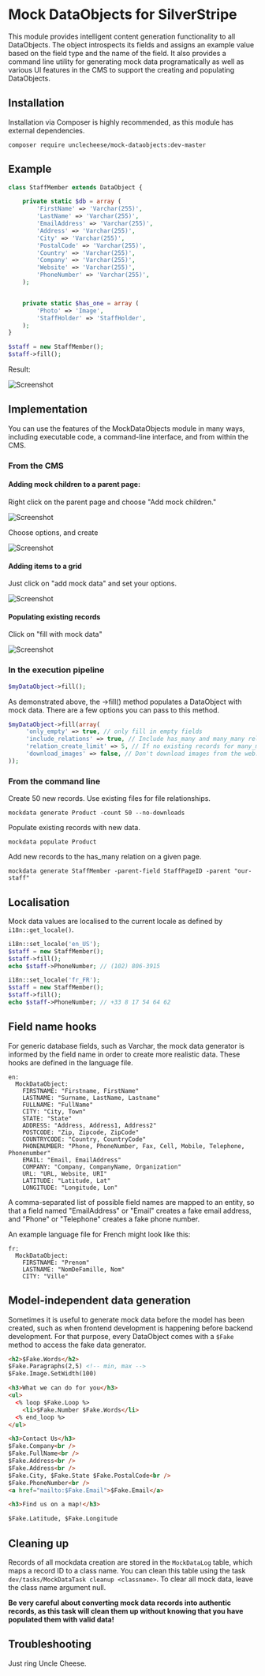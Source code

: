 # Mock DataObjects for SilverStripe

This module provides intelligent content generation functionality to all DataObjects. The object introspects its fields and assigns an example value based on the field type and the name of the field. It also provides a command line utility for generating mock data programatically as well as various UI features in the CMS to support the creating and populating DataObjects.

## Installation
Installation via Composer is highly recommended, as this module has external dependencies.

```
composer require unclecheese/mock-dataobjects:dev-master
```

## Example
```php
class StaffMember extends DataObject {

	private static $db = array (
		'FirstName' => 'Varchar(255)',
		'LastName' => 'Varchar(255)',
		'EmailAddress' => 'Varchar(255)',
		'Address' => 'Varchar(255)',
		'City' => 'Varchar(255)',
		'PostalCode' => 'Varchar(255)',
		'Country' => 'Varchar(255)',
		'Company' => 'Varchar(255)',
		'Website' => 'Varchar(255)',
		'PhoneNumber' => 'Varchar(255)',
	);


	private static $has_one = array (
		'Photo' => 'Image',
		'StaffHolder' => 'StaffHolder',
	);
}
```

```php
$staff = new StaffMember();
$staff->fill();
```

Result:


![Screenshot](http://i.cubeupload.com/bvMv42.png)

## Implementation
You can use the features of the MockDataObjects module in many ways, including executable code, a command-line interface, and from within the CMS.

### From the CMS
#### Adding mock children to a parent page:

Right click on the parent page and choose "Add mock children."

![Screenshot](http://i.cubeupload.com/F12GDf.png)

Choose options, and create

![Screenshot](http://i.cubeupload.com/f0JaZW.png)

#### Adding items to a grid
Just click on "add mock data" and set your options.

![Screenshot](http://i.cubeupload.com/MK0LMj.png)

#### Populating existing records
Click on "fill with mock data"

![Screenshot](http://i.cubeupload.com/ZKnUfa.png)

### In the execution pipeline

```php
$myDataObject->fill();
```
As demonstrated above, the ->fill() method populates a DataObject with mock data. There are a few options you can pass to this method.
```php
$myDataObject->fill(array(
	 'only_empty' => true, // only fill in empty fields
	 'include_relations' => true, // Include has_many and many_many relations
	 'relation_create_limit' => 5, // If no existing records for many_many or has_one relations, limit creation
	 'download_images' => false, // Don't download images from the web. Use existing.
));
```

### From the command line
Create 50 new records. Use existing files for file relationships.
```
mockdata generate Product -count 50 --no-downloads
```

Populate existing records with new data.
```
mockdata populate Product
```

Add new records to the has_many relation on a given page.
```
mockdata generate StaffMember -parent-field StaffPageID -parent "our-staff"
```

## Localisation

Mock data values are localised to the current locale as defined by ```i18n::get_locale()```.
```php
i18n::set_locale('en_US');
$staff = new StaffMember();
$staff->fill();
echo $staff->PhoneNumber; // (102) 806-3915

i18n::set_locale('fr_FR');
$staff = new StaffMember();
$staff->fill();
echo $staff->PhoneNumber; // +33 8 17 54 64 62
```

## Field name hooks

For generic database fields, such as Varchar, the mock data generator is informed by the field name in order to create more realistic data. These hooks are defined in the language file.

```
en:
  MockDataObject:
    FIRSTNAME: "Firstname, FirstName"
    LASTNAME: "Surname, LastName, Lastname"
    FULLNAME: "FullName"
    CITY: "City, Town"
    STATE: "State"
    ADDRESS: "Address, Address1, Address2"
    POSTCODE: "Zip, Zipcode, ZipCode"
    COUNTRYCODE: "Country, CountryCode"
    PHONENUMBER: "Phone, PhoneNumber, Fax, Cell, Mobile, Telephone, Phonenumber"
    EMAIL: "Email, EmailAddress"
    COMPANY: "Company, CompanyName, Organization"
    URL: "URL, Website, URI"
    LATITUDE: "Latitude, Lat"
    LONGITUDE: "Longitude, Lon"
```

A comma-separated list of possible field names are mapped to an entity, so that a field named "EmailAddress" or "Email" creates a fake email address, and "Phone" or "Telephone" creates a fake phone number.

An example language file for French might look like this:

```
fr:
  MockDataObject:
    FIRSTNAME: "Prenom"
    LASTNAME: "NomDeFamille, Nom"
    CITY: "Ville"
```


## Model-independent data generation

Sometimes it is useful to generate mock data before the model has been created, such as when frontend development is happening before backend development. For that purpose, every DataObject comes with a ```$Fake``` method to access the fake data generator.


```html
<h2>$Fake.Words</h2>
$Fake.Paragraphs(2,5) <!-- min, max -->
$Fake.Image.SetWidth(100)

<h3>What we can do for you</h3>
<ul>
  <% loop $Fake.Loop %>
    <li>$Fake.Number $Fake.Words</li>
  <% end_loop %>
</ul>

<h3>Contact Us</h3>
$Fake.Company<br />
$Fake.FullName<br />
$Fake.Address<br />
$Fake.Address<br />
$Fake.City, $Fake.State $Fake.PostalCode<br />
$Fake.PhoneNumber<br />
<a href="mailto:$Fake.Email">$Fake.Email</a>

<h3>Find us on a map!</h3>

$Fake.Latitude, $Fake.Longitude
```

## Cleaning up

Records of all mockdata creation are stored in the ```MockDataLog``` table, which maps a record ID to a class name. You can clean this table using the task ```dev/tasks/MockDataTask cleanup <classname>```. To clear all mock data, leave the class name argument null.

**Be very careful about converting mock data records into authentic records, as this task will clean them up without knowing that you have populated them with valid data!**

## Troubleshooting

Just ring Uncle Cheese.
